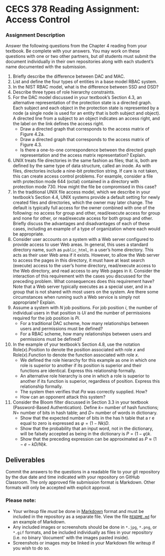 # CECS 378 Reading Assignment: Access Control

### Assignment Description
Answer the following questions from the Chapter 4 reading from your textbook. Be complete with your answers. You may work on these questions with one or two other partners, but *all* students must submit the document individually in their own repositories along with each student’s name documented with the submission.

1. Briefly describe the difference between DAC and MAC.
2. List and define the four types of entities in a base model RBAC system.
3. In the NIST RBAC model, what is the difference between SSD and DSD?
4. Describe three types of role hierarchy constraints.
5. For the DAC model discussed in your textbook’s Section 4.3, an alternative representation of the protection state is a directed graph. Each subject and each object in the protection state is represented by a node (a single node is used for an entity that is both subject and object). A directed line from a subject to an object indicates an access right, and the label on the link defines the access right.
	* Draw a directed graph that corresponds to the access matrix of Figure 4.2a.
	* Draw a directed graph that corresponds to the access matrix of Figure 4.3.
	* Is there a one-to-one correspondence between the directed graph representation and the access matrix representation? Explain.
6. UNIX treats file directories in the same fashion as files; that is, both are defined by the same type of data structure, called an inode. As with files, directories include a nine-bit protection string. If care is not taken, this can create access control problems. For example, consider a file with protection mode 644 (octal) contained in a directory with protection mode 730. How might the file be compromised in this case?
7. In the traditional UNIX file access model, which we describe in your textbook’s Section 4.4, UNIX systems provide a default setting for newly created files and directories, which the owner may later change. The default is typically full access for the owner combined with one of the following: no access for group and other, read/execute access for group and none for other, or read/execute access for both group and other. Briefly discuss the advantages and disadvantages of each of these cases, including an example of a type of organization where each would be appropriate.
8. Consider user accounts on a system with a Web server configured to provide access to user Web areas. In general, this uses a standard directory name, such as `public_html`, in a user’s home directory. This acts as their user Web area if it exists. However, to allow the Web server to access the pages in this directory, it must have at least search (execute) access to the user’s home directory, read/execute access to the Web directory, and read access to any Web pages in it. Consider the interaction of this requirement with the cases you discussed for the preceding problem. What consequences does this requirement have? Note that a Web server typically executes as a special user, and in a group that is not shared with most users on the system. Are there some circumstances when running such a Web service is simply not appropriate? Explain.
9. Assume a system with $N$ job positions. For job position $i$, the number of individual users in that position is $Ui$ and the number of permissions required for the job position is $Pi$.
	* For a traditional DAC scheme, how many relationships between users and permissions must be defined?
	* For a RBAC scheme, how many relationships between users and permissions must be defined?
10. In the example of your textbook’s Section 4.8, use the notation Role($x$).Position to denote the position associated with role $x$ and Role($x$).Function to denote the function associated with role $x$.
	* We defined the role hierarchy for this example as one in which one role is superior to another if its position is superior and their functions are identical. Express this relationship formally.
	* An alternative role hierarchy is one in which a role is superior to another if its function is superior, regardless of position. Express this relationship formally.
	* The system then verifies that $Pa$ was correctly supplied. How?
	* How can an opponent attack this system?
10. Consider the Bloom filter discussed in Section 3.3 in your textbook (Password-Based Authentication). Define $k =$ number of hash functions; $N =$ number of bits in hash table; and $D =$ number of words in dictionary.
	* Show that the expected number of bits in the has h table that a r e equal to zero is expressed as $φ = (1 − Nk )D$.
	* Show that the probability that an input word, not in the dictionary, will be falsely accepted as being in the dictionary is $P = (1 − φ)k$.
	* Show that the preceding expression can be approximated as $P ≈ (1 − e−kD/N )k$.

## Deliverables

Commit the answers to the questions in a readable file to your git repository by the due date and time indicated with your repository on GitHub Classroom. The only approved file submission format is Markdown. Other formats will only be accepted with explicit approval.

### Please note:

* Your writeup file *must* be done in [Markdown](https://docs.github.com/en/get-started/writing-on-github/getting-started-with-writing-and-formatting-on-github/basic-writing-and-formatting-syntax) format and must be included in the repository as a separate file. View the file [`README.md`](README.md?plain=1) for an example of Markdown.
* Any included images or screenshots should be done in `*.jpg`, `*.png`, or `*.gif` formats, and be included individually as files in your repository (i.e. no binary ‘document’ with the images pasted inside).
* Screenshots or images *may* be linked in your Markdown file writeup if you wish to do so.